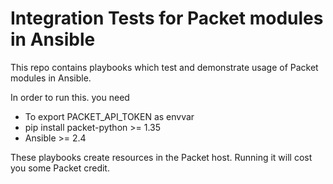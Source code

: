 # Integration Tests for Packet modules in Ansible

This repo contains playbooks which test and demonstrate usage of Packet modules in Ansible.

In order to run this. you need
 - To export PACKET_API_TOKEN as envvar
 - pip install packet-python >= 1.35
 - Ansible >= 2.4

These playbooks create resources in the Packet host. Running it will cost you some Packet credit.

